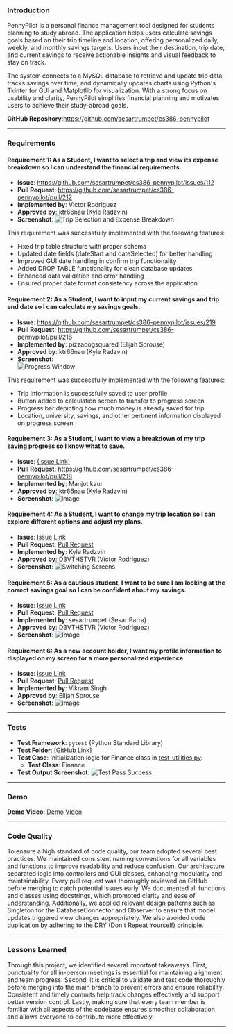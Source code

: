 ### **Introduction**

PennyPilot is a personal finance management tool designed for students planning to study abroad. The application helps users calculate savings goals based on their trip timeline and location, offering personalized daily, weekly, and monthly savings targets. Users input their destination, trip date, and current savings to receive actionable insights and visual feedback to stay on track.

The system connects to a MySQL database to retrieve and update trip data, tracks savings over time, and dynamically updates charts using Python's Tkinter for GUI and Matplotlib for visualization. With a strong focus on usability and clarity, PennyPilot simplifies financial planning and motivates users to achieve their study-abroad goals.

**GitHub Repository**:https://github.com/sesartrumpet/cs386-pennypilot

---

### **Requirements**

#### **Requirement 1: As a Student, I want to select a trip and view its expense breakdown so I can understand the financial requirements.**

* **Issue**: https://github.com/sesartrumpet/cs386-pennypilot/issues/112
* **Pull Request**: https://github.com/sesartrumpet/cs386-pennypilot/pull/212
* **Implemented by**: Victor Rodriguez
* **Approved by**: ktr66nau (Kyle Radzvin)
* **Screenshot**: 
![Trip Selection and Expense Breakdown](Deliverable6_images/trip_selection.png)

This requirement was successfully implemented with the following features:
- Fixed trip table structure with proper schema
- Updated date fields (dateStart and dateSelected) for better handling
- Improved GUI date handling in confirm trip functionality
- Added DROP TABLE functionality for clean database updates
- Enhanced data validation and error handling
- Ensured proper date format consistency across the application

#### **Requirement 2: As a Student, I want to input my current savings and trip end date so I can calculate my savings goals.**

* **Issue**: https://github.com/sesartrumpet/cs386-pennypilot/issues/219
* **Pull Request**: https://github.com/sesartrumpet/cs386-pennypilot/pull/218
* **Implemented by**: pizzadogsquared (Elijah Sprouse)
* **Approved by**: ktr66nau (Kyle Radzvin)
* **Screenshot**:  
![Progress Window](Deliverable6_images/progress_window.png)

This requirement was successfully implemented with the following features:
- Trip information is successfully saved to user profile
- Button added to calculation screen to transfer to progress screen
- Progress bar depicting how much money is already saved for trip
- Location, university, savings, and other pertinent information displayed on progress screen

#### **Requirement 3: As a Student, I want to view a breakdown of my trip saving progress so I know what to save.** 

* **Issue**: [(Issue Link)](https://github.com/sesartrumpet/cs386-pennypilot/issues/229)  
* **Pull Request**:   https://github.com/sesartrumpet/cs386-pennypilot/pull/218
* **Implemented by**: Manjot kaur  
* **Approved by**:  ktr66nau (Kyle Radzvin)
* **Screenshot**:
![image](https://github.com/user-attachments/assets/d2e04455-1229-45d6-9834-3e354cb2abe5)

#### **Requirement 4: As a Student, I want to change my trip location so I can explore different options and adjust my plans.** 

* **Issue**: [Issue Link](https://github.com/sesartrumpet/cs386-pennypilot/issues/209)
* **Pull Request**: [Pull Request](https://github.com/sesartrumpet/cs386-pennypilot/pull/220)
* **Implemented by**: Kyle Radzvin
* **Approved by**:  D3VTHSTVR (Victor Rodriguez)
* **Screenshot**: 
![Switching Screens](Deliverable6_images/switching_screens.gif)

#### **Requirement 5: As a cautious student, I want to be sure I am looking at the correct savings goal so I can be confident about my savings.** 

* **Issue**: [Issue Link](https://github.com/sesartrumpet/cs386-pennypilot/issues/213)
* **Pull Request**: [Pull Request](https://github.com/sesartrumpet/cs386-pennypilot/pull/215)
* **Implemented by**: sesartrumpet (Sesar Parra)  
* **Approved by**: D3VTHSTVR (Victor Rodriguez)
* **Screenshot**:
![Image](Deliverable6_images/temp_message.png)

#### **Requirement 6: As a new account holder, I want my profile information to displayed on my screen for a more personalized experience** 

* **Issue**: [Issue Link](https://github.com/sesartrumpet/cs386-pennypilot/issues/109)
* **Pull Request**: [Pull Request](https://github.com/sesartrumpet/cs386-pennypilot/pull/235)
* **Implemented by**: Vikram Singh  
* **Approved by**: Elijah Sprouse
* **Screenshot**:
![Image](Deliverable6_images/welcome_message.png)
---

### **Tests**

* **Test Framework**: `pytest` (Python Standard Library)  
* **Test Folder**: \[[GitHub Link](https://github.com/sesartrumpet/cs386-pennypilot/tree/main/tests)\]  
* **Test Case**: Initialization logic for Finance class in [test_utilities.py](https://github.com/sesartrumpet/cs386-pennypilot/blob/main/tests/test_utilities.py):
  * **Test Class**:  Finance
* **Test Output Screenshot**:
![Test Pass Success](Deliverable6_images/tests_passed.png)

---

### **Demo**

**Demo Video**: [Demo Video](https://youtu.be/Zw0kEvVKwtE)

---

### **Code Quality**

To ensure a high standard of code quality, our team adopted several best practices. We maintained consistent naming conventions for all variables and functions to improve readability and reduce confusion. Our architecture separated logic into controllers and GUI classes, enhancing modularity and maintainability. Every pull request was thoroughly reviewed on GitHub before merging to catch potential issues early. We documented all functions and classes using docstrings, which promoted clarity and ease of understanding. Additionally, we applied relevant design patterns such as Singleton for the DatabaseConnector and Observer to ensure that model updates triggered view changes appropriately. We also avoided code duplication by adhering to the DRY (Don't Repeat Yourself) principle.

---

### **Lessons Learned**

Through this project, we identified several important takeaways. First, punctuality for all in-person meetings is essential for maintaining alignment and team progress. Second, it is critical to validate and test code thoroughly before merging into the main branch to prevent errors and ensure reliability. Consistent and timely commits help track changes effectively and support better version control. Lastly, making sure that every team member is familiar with all aspects of the codebase ensures smoother collaboration and allows everyone to contribute more effectively.

---
